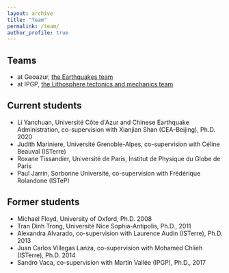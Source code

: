 ```yaml
---
layout: archive
title: "Team"
permalink: /team/
author_profile: true
---
```


Teams
------
* at Geoazur, [the Earthquakes team](https://geoazur.oca.eu/fr/rech-seismes-geoazur)
* at IPGP, [the Lithosphere tectonics and mechanics team](https://www.ipgp.fr/en/tecto/lithosphere-tectonics-and-mechanics)

Current students
------
* Li Yanchuan, Université Côte d'Azur and Chinese Earthquake Administration, co-supervision with Xianjian Shan (CEA-Beijing), Ph.D. 2020
* Judith Mariniere, Université Grenoble-Alpes, co-supervision with Céline Beauval (ISTerre)
* Roxane Tissandier, Université de Paris, Institut de Physique du Globe de Paris
* Paul Jarrin, Sorbonne Université, co-supervision with Frédérique Rolandone (ISTeP)

Former students
------
* Michael Floyd, University of Oxford, Ph.D. 2008
* Tran Dinh Trong, Université Nice Sophia-Antipolis, Ph.D., 2011
* Alexandra Alvarado, co-supervision with Laurence Audin (ISTerre), Ph.D. 2013
* Juan Carlos Villegas Lanza, co-supervision with Mohamed Chlieh (ISTerre), Ph.D. 2014
* Sandro Vaca, co-supervision with Martin Vallée (IPGP), Ph.D., 2017
